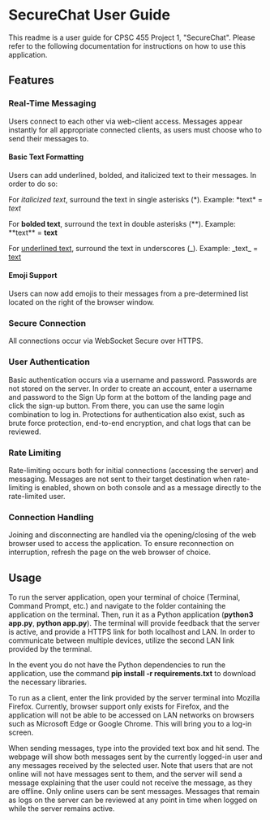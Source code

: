# SecureChat User Guide
This readme is a user guide for CPSC 455 Project 1, "SecureChat". Please refer to the following documentation for instructions on how to use this application.

## Features
### Real-Time Messaging
Users connect to each other via web-client access. Messages appear instantly for all appropriate connected clients, as users must choose who to send their messages to.
#### Basic Text Formatting
Users can add underlined, bolded, and italicized text to their messages. In order to do so:

For *italicized text*, surround the text in single asterisks (*). Example: \*text\* = *text*

For **bolded text**, surround the text in double asterisks (**). Example: \*\*text\*\* = **text**

For <ins>underlined text</ins>, surround the text in underscores (_). Example: \_text\_ = <ins>text</ins>
#### Emoji Support
Users can now add emojis to their messages from a pre-determined list located on the right of the browser window.

### Secure Connection
All connections occur via WebSocket Secure over HTTPS.

### User Authentication
Basic authentication occurs via a username and password. Passwords are not stored on the server. In order to create an account, enter a username and password to the Sign Up form at the bottom of the landing page and click the sign-up button. From there, you can use the same login combination to log in. Protections for authentication also exist, such as brute force protection, end-to-end encryption, and chat logs that can be reviewed.

### Rate Limiting
Rate-limiting occurs both for initial connections (accessing the server) and messaging. Messages are not sent to their target destination when rate-limiting is enabled, shown on both console and as a message directly to the rate-limited user.

### Connection Handling
Joining and disconnecting are handled via the opening/closing of the web browser used to access the application. To ensure reconnection on interruption, refresh the page on the web browser of choice.

##  Usage
To run the server application, open your terminal of choice (Terminal, Command Prompt, etc.) and navigate to the folder containing the application on the terminal. Then, run it as a Python application (**python3 app.py**, **python app.py**). The terminal will provide feedback that the server is active, and provide a HTTPS link for both localhost and LAN. In order to communicate between multiple devices, utilize the second LAN link provided by the terminal.

In the event you do not have the Python dependencies to run the application, use the command **pip install -r requirements.txt** to download the necessary libraries.

To run as a client, enter the link provided by the server terminal into Mozilla Firefox. Currently, browser support only exists for Firefox, and the application will not be able to be accessed on LAN networks on browsers such as Microsoft Edge or Google Chrome. This will bring you to a log-in screen. 

When sending messages, type into the provided text box and hit send. The webpage will show both messages sent by the currently logged-in user and any messages received by the selected user. Note that users that are not online will not have messages sent to them, and the server will send a message explaining that the user could not receive the message, as they are offline. Only online users can be sent messages. Messages that remain as logs on the server can be reviewed at any point in time when logged on while the server remains active.
